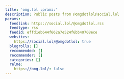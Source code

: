 ```yaml
---
title: 'omg.lol :prami:'
description: Public posts from @omgdotlol@social.lol
params:
  feedlink: https://social.lol/@omgdotlol.rss
  feedtype: rss
  feedid: effd1eb644f662a7e524f6bb40708ece
  websites:
    https://social.lol/@omgdotlol: true
  blogrolls: []
  recommended: []
  recommender: []
  categories: []
  relme:
    https://omg.lol/: false
---
```

